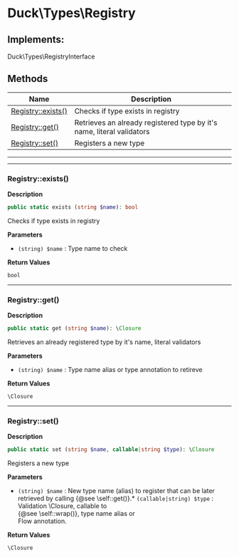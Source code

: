 # Duck\Types\Registry


## Implements:
Duck\Types\RegistryInterface




## Methods

| Name | Description |
|------|-------------|
|[Registry::exists()](#registryexists)|Checks if type exists in registry|
|[Registry::get()](#registryget)|Retrieves an already registered type by it's name, literal validators|
|[Registry::set()](#registryset)|Registers a new type|


---

---

### Registry::exists()

**Description**


```php
public static exists (string $name): bool
```

Checks if type exists in registry

**Parameters**

* `(string) $name`
: Type name to check

**Return Values**

`bool`




---

### Registry::get()

**Description**


```php
public static get (string $name): \Closure
```

Retrieves an already registered type by it's name, literal validators

**Parameters**

* `(string) $name`
: Type name alias or type annotation to retireve

**Return Values**

`\Closure`




---

### Registry::set()

**Description**


```php
public static set (string $name, callable|string $type): \Closure
```

Registers a new type

**Parameters**

* `(string) $name`
: New type name (alias) to register that can be later  
retrieved by calling {@see \self::get()}.* `(callable|string) $type`
: Validation \Closure, callable to  
{@see \self::wrap()}, type name alias or  
Flow annotation.

**Return Values**

`\Closure`




